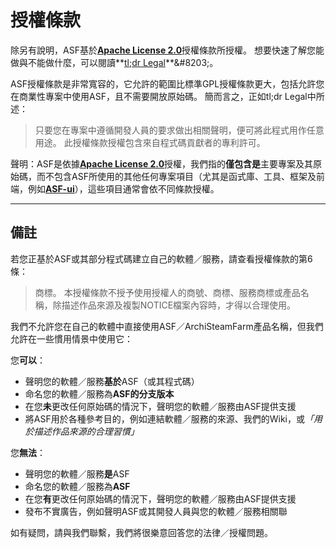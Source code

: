 # 授權條款

除另有說明，ASF基於&#8203;**[Apache License 2.0](https://raw.githubusercontent.com/JustArchiNET/ArchiSteamFarm/main/LICENSE.txt)**&#8203;授權條款所授權。 想要快速了解您能做與不能做什麼，可以閱讀&#8203;**[tl;dr Legal](https://tldrlegal.com/license/apache-license-2.0-(apache-2.0))**&#8203;。

ASF授權條款是非常寬容的，它允許的範圍比標準GPL授權條款更大，包括允許您在商業性專案中使用ASF，且不需要開放原始碼。 簡而言之，正如tl;dr Legal中所述：

> 只要您在專案中遵循開發人員的要求做出相關聲明，便可將此程式用作任意用途。 此授權條款授權包含來自程式碼貢獻者的專利許可。

聲明：ASF是依據&#8203;**[Apache License 2.0](https://raw.githubusercontent.com/JustArchiNET/ArchiSteamFarm/main/LICENSE.txt)**&#8203;授權，我們指的&#8203;**僅包含是**&#8203;主要專案及其原始碼，而不包含ASF所使用的其他任何專案項目（尤其是函式庫、工具、框架及前端，例如&#8203;**[ASF-ui](https://github.com/JustArchiNET/ASF-ui)**&#8203;），這些項目通常會依不同條款授權。

-----

## 備註

若您正基於ASF或其部分程式碼建立自己的軟體／服務，請查看授權條款的第6條：

> 商標。 本授權條款不授予使用授權人的商號、商標、服務商標或產品名稱，除描述作品來源及複製NOTICE檔案內容時，才得以合理使用。

我們不允許您在自己的軟體中直接使用ASF／ArchiSteamFarm產品名稱，但我們允許在一些慣用情景中使用它：

您&#8203;**可以**&#8203;：
- 聲明您的軟體／服務&#8203;**基於**&#8203;ASF（或其程式碼）
- 命名您的軟體／服務為&#8203;**ASF的分支版本**
- 在您&#8203;**未**&#8203;更改任何原始碼的情況下，聲明您的軟體／服務由ASF提供支援
- 將ASF用於各種參考目的，例如連結軟體／服務的來源、我們的Wiki，或&#8203;*「用於描述作品來源的合理習慣」*

您&#8203;**無法**&#8203;：
- 聲明您的軟體／服務&#8203;**是**&#8203;ASF
- 命名您的軟體／服務為&#8203;**ASF**
- 在您&#8203;**有**&#8203;更改任何原始碼的情況下，聲明您的軟體／服務由ASF提供支援
- 發布不實廣告，例如聲明ASF或其開發人員與您的軟體／服務相關聯

如有疑問，請與我們聯繫，我們將很樂意回答您的法律／授權問題。